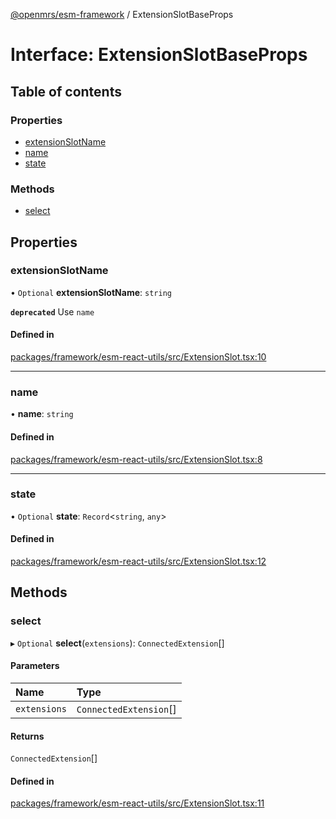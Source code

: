 [@openmrs/esm-framework](../API.md) / ExtensionSlotBaseProps

# Interface: ExtensionSlotBaseProps

## Table of contents

### Properties

- [extensionSlotName](ExtensionSlotBaseProps.md#extensionslotname)
- [name](ExtensionSlotBaseProps.md#name)
- [state](ExtensionSlotBaseProps.md#state)

### Methods

- [select](ExtensionSlotBaseProps.md#select)

## Properties

### extensionSlotName

• `Optional` **extensionSlotName**: `string`

**`deprecated`** Use `name`

#### Defined in

[packages/framework/esm-react-utils/src/ExtensionSlot.tsx:10](https://github.com/openmrs/openmrs-esm-core/blob/main/packages/framework/esm-react-utils/src/ExtensionSlot.tsx#L10)

___

### name

• **name**: `string`

#### Defined in

[packages/framework/esm-react-utils/src/ExtensionSlot.tsx:8](https://github.com/openmrs/openmrs-esm-core/blob/main/packages/framework/esm-react-utils/src/ExtensionSlot.tsx#L8)

___

### state

• `Optional` **state**: `Record`<`string`, `any`\>

#### Defined in

[packages/framework/esm-react-utils/src/ExtensionSlot.tsx:12](https://github.com/openmrs/openmrs-esm-core/blob/main/packages/framework/esm-react-utils/src/ExtensionSlot.tsx#L12)

## Methods

### select

▸ `Optional` **select**(`extensions`): `ConnectedExtension`[]

#### Parameters

| Name | Type |
| :------ | :------ |
| `extensions` | `ConnectedExtension`[] |

#### Returns

`ConnectedExtension`[]

#### Defined in

[packages/framework/esm-react-utils/src/ExtensionSlot.tsx:11](https://github.com/openmrs/openmrs-esm-core/blob/main/packages/framework/esm-react-utils/src/ExtensionSlot.tsx#L11)
